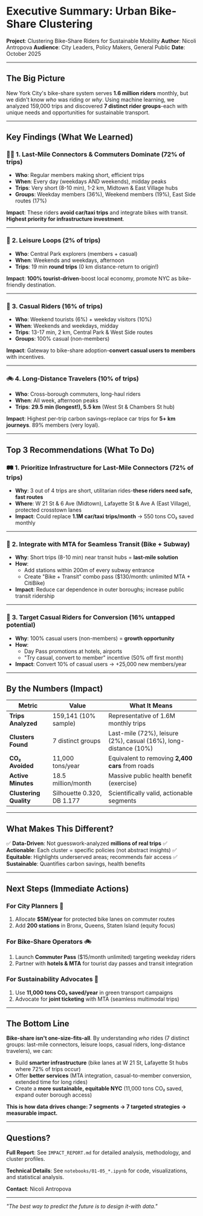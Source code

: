 # Executive Summary: Urban Bike-Share Clustering

**Project**: Clustering Bike-Share Riders for Sustainable Mobility
**Author**: Nicoli Antropova
**Audience**: City Leaders, Policy Makers, General Public
**Date**: October 2025

---

## The Big Picture

New York City's bike-share system serves **1.6 million riders** monthly, but we didn't know *who* was riding or *why*. Using machine learning, we analyzed 159,000 trips and discovered **7 distinct rider groups**-each with unique needs and opportunities for sustainable transport.

---

## Key Findings (What We Learned)

### 🚴‍♂️ **1. Last-Mile Connectors & Commuters Dominate** (72% of trips)
- **Who**: Regular members making short, efficient trips
- **When**: Every day (weekdays AND weekends), midday peaks
- **Trips**: Very short (8-10 min), 1-2 km, Midtown & East Village hubs
- **Groups**: Weekday members (36%), Weekend members (19%), East Side routes (17%)

**Impact**: These riders **avoid car/taxi trips** and integrate bikes with transit. **Highest priority for infrastructure investment**.

---

### 🗽 **2. Leisure Loops** (2% of trips)
- **Who**: Central Park explorers (members + casual)
- **When**: Weekends and weekdays, afternoon
- **Trips**: 19 min **round trips** (0 km distance-return to origin!)

**Impact**: **100% tourist-driven**-boost local economy, promote NYC as bike-friendly destination.

---

### 🛒 **3. Casual Riders** (16% of trips)
- **Who**: Weekend tourists (6%) + weekday visitors (10%)
- **When**: Weekends and weekdays, midday
- **Trips**: 13-17 min, 2 km, Central Park & West Side routes
- **Groups**: 100% casual (non-members)

**Impact**: Gateway to bike-share adoption-**convert casual users to members** with incentives.

---

### 🚲 **4. Long-Distance Travelers** (10% of trips)
- **Who**: Cross-borough commuters, long-haul riders
- **When**: All week, afternoon peaks
- **Trips**: **29.5 min (longest!), 5.5 km** (West St & Chambers St hub)

**Impact**: Highest per-trip carbon savings-replace car trips for **5+ km journeys**. 89% members (very loyal).

---

## Top 3 Recommendations (What To Do)

### 🛤️ **1. Prioritize Infrastructure for Last-Mile Connectors (72% of trips)**
- **Why**: 3 out of 4 trips are short, utilitarian rides-**these riders need safe, fast routes**
- **Where**: W 21 St & 6 Ave (Midtown), Lafayette St & Ave A (East Village), protected crosstown lanes
- **Impact**: Could replace **1.1M car/taxi trips/month** → 550 tons CO₂ saved monthly

---

### 🚆 **2. Integrate with MTA for Seamless Transit (Bike + Subway)**
- **Why**: Short trips (8-10 min) near transit hubs = **last-mile solution**
- **How**:
  - Add stations within 200m of every subway entrance
  - Create "Bike + Transit" combo pass ($130/month: unlimited MTA + CitiBike)
- **Impact**: Reduce car dependence in outer boroughs; increase public transit ridership

---

### 🗽 **3. Target Casual Riders for Conversion (16% untapped potential)**
- **Why**: 100% casual users (non-members) = **growth opportunity**
- **How**:
  - Day Pass promotions at hotels, airports
  - "Try casual, convert to member" incentive (50% off first month)
- **Impact**: Convert 10% of casual users → +25,000 new members/year

---

## By the Numbers (Impact)

| Metric | Value | What It Means |
|--------|-------|---------------|
| **Trips Analyzed** | 159,141 (10% sample) | Representative of 1.6M monthly trips |
| **Clusters Found** | 7 distinct groups | Last-mile (72%), leisure (2%), casual (16%), long-distance (10%) |
| **CO₂ Avoided** | 11,000 tons/year | Equivalent to removing **2,400 cars** from roads |
| **Active Minutes** | 18.5 million/month | Massive public health benefit (exercise) |
| **Clustering Quality** | Silhouette 0.320, DB 1.177 | Scientifically valid, actionable segments |

---

## What Makes This Different?

✅ **Data-Driven**: Not guesswork-analyzed **millions of real trips**
✅ **Actionable**: Each cluster = specific policies (not abstract insights)
✅ **Equitable**: Highlights underserved areas; recommends fair access
✅ **Sustainable**: Quantifies carbon savings, health benefits

---

## Next Steps (Immediate Actions)

### **For City Planners** 📐
1. Allocate **$5M/year** for protected bike lanes on commuter routes
2. Add **200 stations** in Bronx, Queens, Staten Island (equity focus)

### **For Bike-Share Operators** 🚲
1. Launch **Commuter Pass** ($15/month unlimited) targeting weekday riders
2. Partner with **hotels & MTA** for tourist day passes and transit integration

### **For Sustainability Advocates** 🌱
1. Use **11,000 tons CO₂ saved/year** in green transport campaigns
2. Advocate for **joint ticketing** with MTA (seamless multimodal trips)

---

## The Bottom Line

**Bike-share isn't one-size-fits-all**. By understanding *who* rides (7 distinct groups: last-mile connectors, leisure loops, casual riders, long-distance travelers), we can:
- Build **smarter infrastructure** (bike lanes at W 21 St, Lafayette St hubs where 72% of trips occur)
- Offer **better services** (MTA integration, casual-to-member conversion, extended time for long rides)
- Create a **more sustainable, equitable NYC** (11,000 tons CO₂ saved, expand outer borough access)

**This is how data drives change: 7 segments → 7 targeted strategies → measurable impact.**

---

## Questions?

**Full Report**: See `IMPACT_REPORT.md` for detailed analysis, methodology, and cluster profiles.

**Technical Details**: See `notebooks/01-05_*.ipynb` for code, visualizations, and statistical analysis.

**Contact**: Nicoli Antropova

---

*"The best way to predict the future is to design it-with data."*

